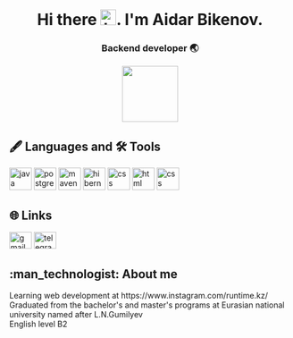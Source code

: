<h1 align="center">Hi there <img src="https://media.giphy.com/media/hvRJCLFzcasrR4ia7z/giphy.gif" width="28" alt="hello">. I'm Aidar Bikenov.
<h3 align="center">Backend developer 🌏</h3>

<div id="header" align="center">
  <img src="https://media.giphy.com/media/M9gbBd9nbDrOTu1Mqx/giphy.gif" width="100"/>
  </br>
  <img src="https://komarev.com/ghpvc/?username=aprilryan2191&style=flat-square&color=blue" alt=""/>
</div>
  
<h2>🖋 Languages and 🛠 Tools</h2>
<p align="left">
<img src="https://cdn.jsdelivr.net/gh/devicons/devicon/icons/java/java-original.svg" width="40" height="40" alt="java"/>
<img src="https://www.svgrepo.com/show/354200/postgresql.svg"  width="40" height="40" alt="postgresql"/>
<img src="https://www.svgrepo.com/show/354051/maven.svg" width="40" height="40" alt="maven"/>
<img src="https://www.svgrepo.com/show/353874/hibernate.svg" width="40" height="40" alt="hibernate"/>
<img src="https://www.svgrepo.com/show/452210/git.svg" width="40" height="40" alt="css"/>
<img src="https://www.svgrepo.com/show/452228/html-5.svg" width="40" height="40" alt="html"/>
<img src="https://www.svgrepo.com/show/452185/css-3.svg" width="40" height="40" alt="css"/>
<br> 

<h2>🌐 Links</h2>
<p align="left">
<a href="mailto:aidarbikenov@gmail.com" target="blank" ><img aling="center" src="https://www.svgrepo.com/show/349378/gmail.svg" alt="gmail" height="30" width="40"/></a>
<a href="https://t.me/aidarbikenov" target="blank" ><img src="https://www.svgrepo.com/show/354443/telegram.svg" alt="telegram" height="30" width="40"/></a>
<br>
 
<h2> :man_technologist: About me</h2>
Learning web development at https://www.instagram.com/runtime.kz/</br>
Graduated from the bachelor's and master's programs at Eurasian national university named after L.N.Gumilyev</br>
English level B2
</br></br>
